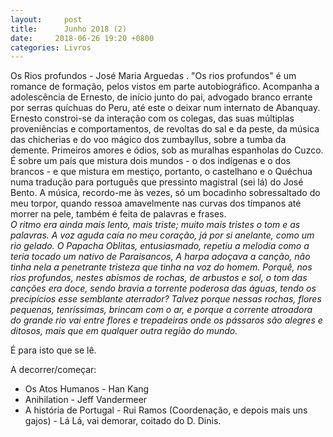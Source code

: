 ```yaml
---
layout:     post
title:      Junho 2018 (2)
date:     2018-06-26 19:20 +0800
categories: Livros
---
```


Os Rios profundos - José Maria Arguedas . "Os rios profundos" é um romance de formação, pelos vistos em parte autobiográfico. Acompanha a adolescência de Ernesto, de início junto do pai, advogado branco errante por serras quíchuas do Peru, até este o deixar num internato de Abanquay. Ernesto constroi-se da interação com os colegas, das suas múltiplas proveniências e comportamentos, de revoltas do sal e da peste, da música das chicherias e do voo mágico dos zumbayllus, sobre a tumba da demente. Primeiros amores e ódios, sob as muralhas espanholas do Cuzco.  É sobre um país que mistura dois mundos - o dos indígenas e o dos brancos - e que mistura em mestiço, portanto, o castelhano e o Quéchua numa tradução para português que pressinto magistral (sei lá) do José Bento. A música, recordo-me às vezes, só um bocadinho sobressaltado do meu torpor, quando ressoa amavelmente nas curvas dos tímpanos até morrer na pele, também é feita de palavras e frases.  
_O ritmo era ainda mais lento, mais triste; muito mais tristes o tom e as palavras. A voz aguda caía no meu coração, já por si anelante, como um rio gelado. O Papacha Oblitas, entusiasmado, repetiu a melodia como a teria tocado um nativo de Paraisancos, A harpa adoçava a canção, não tinha nela a penetrante tristeza que tinha na voz do homem. Porquê, nos rios profundos, nestes abismos de rochas, de arbustos e sol, o tom das canções era doce, sendo bravia a torrente poderosa das águas, tendo os precipícios esse semblante aterrador? Talvez porque nessas rochas, flores pequenas, tenríssimas, brincam com o ar, e porque a corrente atroadora do grande rio vai entre flores e trepadeiras onde os pássaros são alegres e ditosos, mais que em qualquer outra região do mundo._

É para isto que se lê.


A decorrer/começar: 
- Os Atos Humanos - Han Kang
- Anihilation - Jeff Vandermeer
- A história de Portugal - Rui Ramos (Coordenação, e depois mais uns gajos) - Lá Lá, vai demorar, coitado do D. Dinis. 
